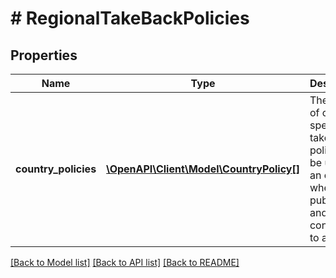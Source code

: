 # # RegionalTakeBackPolicies

## Properties

Name | Type | Description | Notes
------------ | ------------- | ------------- | -------------
**country_policies** | [**\OpenAPI\Client\Model\CountryPolicy[]**](CountryPolicy.md) | The array of country-specific take-back policies to be used by an offer when it is published and converted to a listing. | [optional]

[[Back to Model list]](../../README.md#models) [[Back to API list]](../../README.md#endpoints) [[Back to README]](../../README.md)
